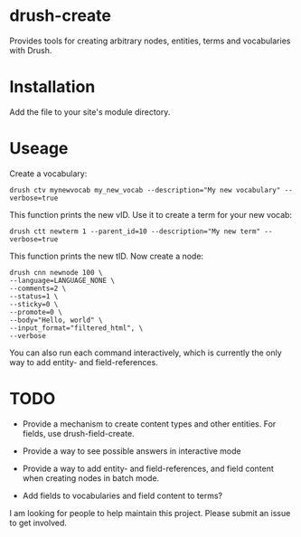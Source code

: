 # drush-create

Provides tools for creating arbitrary nodes, entities, terms and vocabularies with Drush.

# Installation

Add the file to your site's module directory.

# Useage

Create a vocabulary:

    drush ctv mynewvocab my_new_vocab --description="My new vocabulary" --verbose=true

This function prints the new vID. Use it to create a term for your new vocab:

    drush ctt newterm 1 --parent_id=10 --description="My new term" --verbose=true

This function prints the new tID. Now create a node:

    drush cnn newnode 100 \
	--language=LANGUAGE_NONE \
	--comments=2 \
	--status=1 \
	--sticky=0 \
	--promote=0 \
	--body="Hello, world" \
	--input_format="filtered_html", \
	--verbose

You can also run each command interactively, which is currently the only way to add entity- and field-references.

# TODO

* Provide a mechanism to create content types and other entities. For fields, use drush-field-create.

* Provide a way to see possible answers in interactive mode

* Provide a way to add entity- and field-references, and field content when creating nodes in batch mode.

* Add fields to vocabularies and field content to terms?

I am looking for people to help maintain this project. Please submit an issue to get involved.
